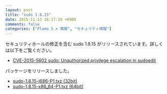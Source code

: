 ```yaml
---
layout: post
title: "sudo 1.8.15"
date: 2015-11-13 16:17:19 +0900
comments: false
categories: ["Plamo 5.x 情報", "セキュリティ情報"]
---
```

セキュリティホールの修正を含む sudo 1.8.15 がリリースされています。詳しくは以下をご覧ください。

* [CVE-2015-5602 sudo: Unauthorized privilege escalation in sudoedit](https://bugzilla.redhat.com/show_bug.cgi?id=1277426)

パッケージをリリースしました。

* [sudo-1.8.15-i686-P1.txz (32bit)](ftp://plamo.linet.gr.jp/pub/Plamo-5.x/x86/plamo/00_base/sudo-1.8.15-i686-P1.txz)
* [sudo-1.8.15-x86_64-P1.txz (64bit)](ftp://plamo.linet.gr.jp/pub/Plamo-5.x/x86_64/plamo/00_base/sudo-1.8.15-x86_64-P1.txz)